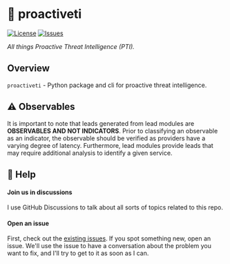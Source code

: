 # :bow_and_arrow: proactiveti

[![License](https://img.shields.io/github/license/brett-fitz/proactiveti?style=flat-square)](https://github.com/brett-fitz/proactiveti/blob/main/LICENSE)
[![Issues](https://img.shields.io/github/issues/brett-fitz/proactiveti?style=flat-square)](https://github.com/brett-fitz/proactiveti/issues)

*All things Proactive Threat Intelligence (PTI).*

## Overview

`proactiveti` - Python package and cli for proactive threat intelligence.

## :warning: Observables

It is important to note that leads generated from lead modules are **OBSERVABLES AND NOT INDICATORS**. Prior to classifying an
observable as an indicator, the observable should be verified as providers have a varying degree of latency. Furthermore, lead modules
provide leads that may require additional analysis to identify a given service. 

## :construction_worker: Help

#### Join us in discussions
I use GitHub Discussions to talk about all sorts of topics related to this repo.

#### Open an issue
First, check out the [existing issues](https://github.com/brett-fitz/proactiveti/issues). If you spot
something new, open an issue. We'll use the issue to have a conversation about the problem you want
to fix, and I'll try to get to it as soon as I can.

